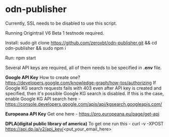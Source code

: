 # odn-publisher

Currently, SSL needs to be disabled to use this script.

Running Origintrail V6 Beta 1 testnode required.

Install: sudo git clone https://github.com/zeroxbt/odn-publisher.git && cd odn-publisher && sudo npm i

Run: npm start

Several API keys are required, all of them needs to be specified in **.env** file.

**Google API Key**
How to create one? https://developers.google.com/knowledge-graph/how-tos/authorizing
If Google KG search requests fails with 403 even after API key is created and specified, then it's possible Google KG search is disabled.
If this is the case, enable Google KG API search here - https://console.developers.google.com/apis/api/kgsearch.googleapis.com/

**Europeana API Key**
Get one here - https://pro.europeana.eu/page/get-api

**DPLA(digital public library of america)**
To get one run this - curl -v -XPOST https://api.dp.la/v2/api_key/<put_your_email_here>
